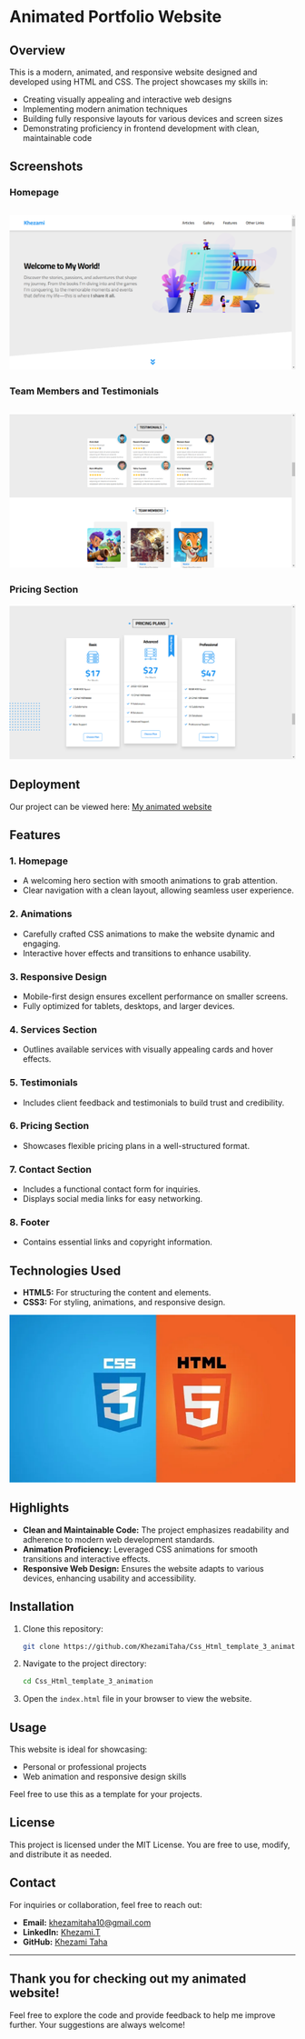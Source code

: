 # Animated Portfolio Website

## Overview
This is a modern, animated, and responsive website designed and developed using HTML and CSS. The project showcases my skills in:

- Creating visually appealing and interactive web designs
- Implementing modern animation techniques
- Building fully responsive layouts for various devices and screen sizes
- Demonstrating proficiency in frontend development with clean, maintainable code


## Screenshots

### Homepage
![Homepage Screenshot](imgs/landing-screenshot.png)
---
###  Team Members and Testimonials
![Team Members and Testimonials](imgs/testimonials_team_members-screenshot.png)
---
###  Pricing Section
![Pricing Section](imgs/pricing-screenshot.png)



## Deployment
Our project can be viewed here:  [ My animated website](https://khezamitaha.github.io/Kasper-Template_2-HTML-CSS-/)
## Features

### 1. **Homepage**
   - A welcoming hero section with smooth animations to grab attention.
   - Clear navigation with a clean layout, allowing seamless user experience.

### 2. **Animations**
   - Carefully crafted CSS animations to make the website dynamic and engaging.
   - Interactive hover effects and transitions to enhance usability.

### 3. **Responsive Design**
   - Mobile-first design ensures excellent performance on smaller screens.
   - Fully optimized for tablets, desktops, and larger devices.

### 4. **Services Section**
   - Outlines available services with visually appealing cards and hover effects.

### 5. **Testimonials**
   - Includes client feedback and testimonials to build trust and credibility.

### 6. **Pricing Section**
   - Showcases flexible pricing plans in a well-structured format.

### 7. **Contact Section**
   - Includes a functional contact form for inquiries.
   - Displays social media links for easy networking.

### 8. **Footer**
   - Contains essential links and copyright information.

## Technologies Used

- **HTML5:** For structuring the content and elements.
- **CSS3:** For styling, animations, and responsive design.


![HTML Preview](imgs/68747470733a2f2f7777772e69696d2e66722f65636f6c652d7765622f77702d636f6e74656e742f75706c6f6164732f323031372f30312f48544d4c352e6a7067.webp)

## Highlights

- **Clean and Maintainable Code:** The project emphasizes readability and adherence to modern web development standards.
- **Animation Proficiency:** Leveraged CSS animations for smooth transitions and interactive effects.
- **Responsive Web Design:** Ensures the website adapts to various devices, enhancing usability and accessibility.


## Installation

1. Clone this repository:
   ```bash
   git clone https://github.com/KhezamiTaha/Css_Html_template_3_animation.git
   ```
2. Navigate to the project directory:
   ```bash
   cd Css_Html_template_3_animation
   ```
3. Open the `index.html` file in your browser to view the website.

## Usage

This website is ideal for showcasing:
- Personal or professional projects
- Web animation and responsive design skills

Feel free to use this as a template for your projects.

## License

This project is licensed under the MIT License. You are free to use, modify, and distribute it as needed.



## Contact
For inquiries or collaboration, feel free to reach out:
- **Email:** khezamitaha10@gmail.com
- **LinkedIn:** [Khezami.T](https://www.linkedin.com/in/taha-khezami-2044832b2)
- **GitHub:** [Khezami Taha](https://github.com/KhezamiTaha)
---

Thank you for checking out my animated website!
---
Feel free to explore the code and provide feedback to help me improve further. Your suggestions are always welcome!

